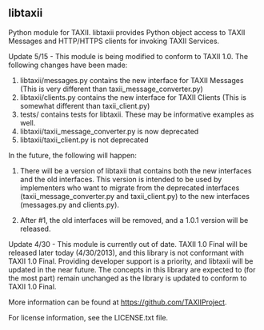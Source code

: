 libtaxii
--------

Python module for TAXII. libtaxii provides Python object access to 
TAXII Messages and HTTP/HTTPS clients for invoking TAXII Services.

Update 5/15 - This module is being modified to conform to TAXII 1.0. The following changes have been made:
1. libtaxii/messages.py contains the new interface for TAXII Messages (This is very different than taxii_message_converter.py)
2. libtaxii/clients.py contains the new interface for TAXII Clients (This is somewhat different than taxii_client.py)
3. tests/ contains tests for libtaxii. These may be informative examples as well.
4. libtaxii/taxii_message_converter.py is now deprecated
5. libtaxii/taxii_client.py is not deprecated

In the future, the following will happen:
1. There will be a version of libtaxii that contains both the new interfaces and the old interfaces. This 
version is intended to be used by implementers who want to migrate from the deprecated interfaces 
(taxii_message_converter.py and taxii_client.py) to the new interfaces (messages.py and clients.py).

2. After #1, the old interfaces will be removed, and a 1.0.1 version will be released.

Update 4/30 - This module is currently out of date. TAXII 1.0 Final will be released later today (4/30/2013), 
and this library is not conformant with TAXII 1.0 Final. Providing developer support is a priority, and libtaxii 
will be updated in the near future. The concepts in this library are expected to 
(for the most part) remain unchanged as the library is updated to conform to TAXII 1.0 Final.

More information can be found at https://github.com/TAXIIProject.

For license information, see the LICENSE.txt file.
